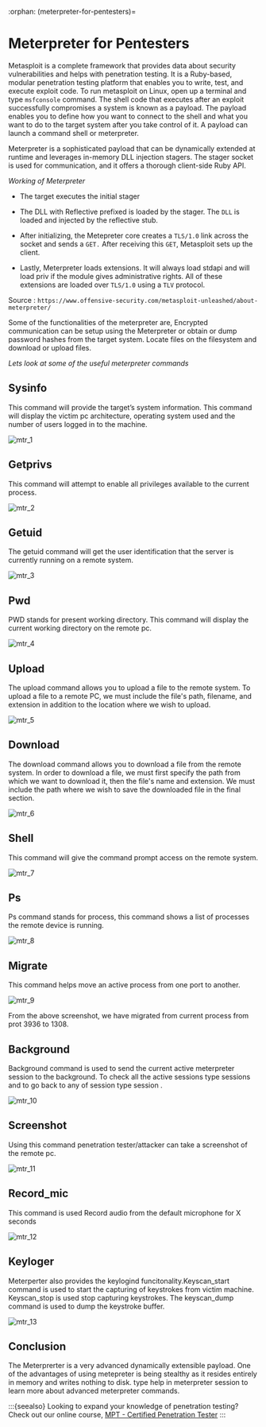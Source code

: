 :orphan:
(meterpreter-for-pentesters)=
# Meterpreter for Pentesters
 
Metasploit is a complete framework that provides data about security vulnerabilities and helps with penetration testing. It is a Ruby-based, modular penetration testing platform that enables you to write, test, and execute exploit code. To run metasploit on Linux, open up a terminal and type `msfconsole` command. The shell code that executes after an exploit successfully compromises a system is known as a payload. The payload enables you to define how you want to connect to the shell and what you want to do to the target system after you take control of it. A payload can launch a command shell or meterpreter. 

Meterpreter is a sophisticated payload that can be dynamically extended at runtime and leverages in-memory DLL injection stagers. The stager socket is used for communication, and it offers a thorough client-side Ruby API. 

*Working of Meterpreter*
- The target executes the initial stager 

- The DLL with Reflective prefixed is loaded by the stager. The `DLL` is loaded and injected by the reflective stub.

- After initializing, the Metepreter core creates a `TLS/1.0` link across the socket and sends a `GET.` After receiving this `GET`, Metasploit sets up the client. 

- Lastly, Meterpreter loads extensions. It will always load stdapi and will load priv if the module gives administrative rights. All of these extensions are loaded over `TLS/1.0` using a `TLV` protocol. 
  
Source : `https://www.offensive-security.com/metasploit-unleashed/about-meterpreter/` 

Some of the functionalities of the meterpreter are, Encrypted communication can be setup using the Meterpreter or obtain or dump password hashes from the target system. Locate files on the filesystem and download or upload files. 

*Lets look at some of the useful meterpreter commands*

## Sysinfo

This command will provide the target’s system information. This command will display the victim pc architecture, operating system used and the number of users logged in to the machine.

![mtr_1](images/mtr_1.png)

## Getprivs

This command will attempt to enable all privileges available to the current process. 

![mtr_2](images/mtr_2.png)

## Getuid

The getuid command will get the user identification that the server is currently running on a remote system.

![mtr_3](images/mtr_3.png)

## Pwd 

PWD stands for present working directory. This command will display the current working directory on the remote pc. 

![mtr_4](images/mtr_4.png)

## Upload

The upload command allows you to upload a file to the remote system. 
To upload a file to a remote PC, we must include the file's path, filename, and extension in addition to the location where we wish to upload.

![mtr_5](images/mtr_5.png)

## Download

The download command allows you to download a file from the remote system. 
In order to download a file, we must first specify the path from which we want to download it, then the file's name and extension. We must include the path where we wish to save the downloaded file in the final section. 

![mtr_6](images/mtr_6.png)

## Shell 

This command will give the command prompt access on the remote system. 

![mtr_7](images/mtr_7.png)

## Ps

Ps command stands for process, this command shows a list of processes the remote device is running. 

![mtr_8](images/mtr_8.png)

## Migrate

This command helps move an active process from one port to another.

![mtr_9](images/mtr_9.png)

From the above screenshot, we have migrated from current process from prot 3936 to 1308. 


## Background

Background command is used to send the current active meterpreter session to the background. To check all the active sessions type sessions and to go back to any of session type session <id>. 

![mtr_10](images/mtr_10.png)


## Screenshot

Using this command penetration tester/attacker can take a screenshot of the remote pc. 

![mtr_11](images/mtr_11.png)

## Record_mic 

This command is used Record audio from the default microphone for X seconds

![mtr_12](images/mtr_12.png)

## Keyloger

Meterperter also provides the keylogind funcitonality.Keyscan_start command is used to start the capturing of keystrokes from victim machine. Keyscan_stop is used stop capturing keystrokes. The keyscan_dump command is used to dump the keystroke buffer.

![mtr_13](images/mtr_13.png)

## Conclusion

The Meterprerter is a very advanced dynamically extensible payload. One of the advantages of using metepreter is being stealthy as it resides entirely in memory and writes nothing to disk. type help in meterpreter session to learn more about advanced meterpreter commands. 

:::{seealso}
Looking to expand your knowledge of penetration testing? Check out our online course, [MPT - Certified Penetration Tester](https://www.mosse-institute.com/certifications/mpt-certified-penetration-tester.html)
:::